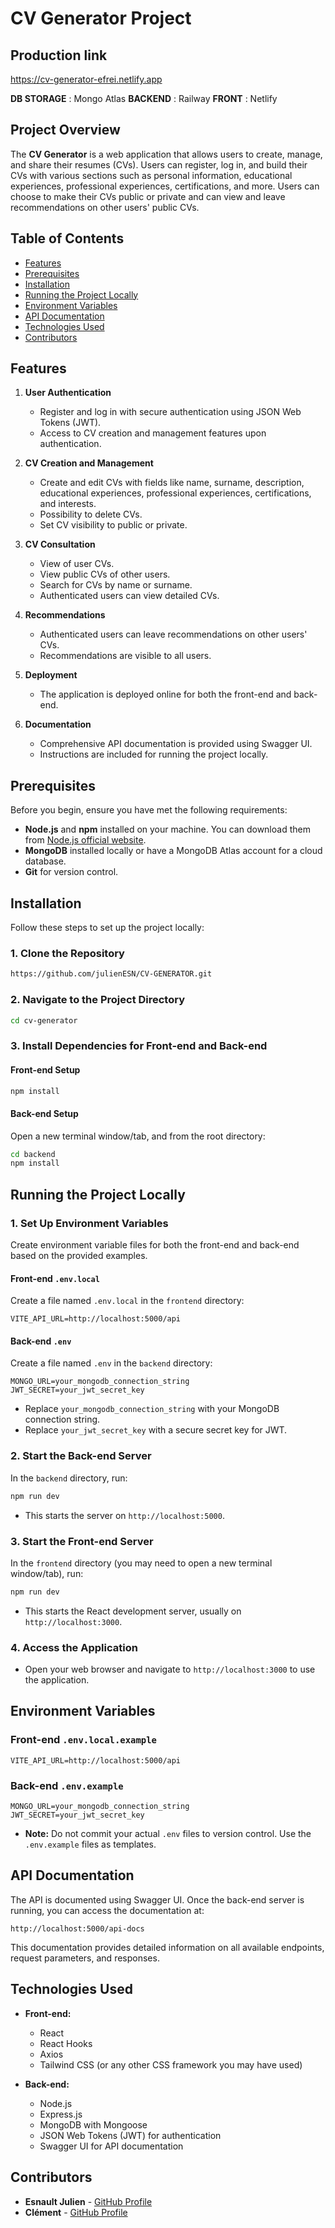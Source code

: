 
# CV Generator Project
## Production link  

https://cv-generator-efrei.netlify.app

**DB STORAGE** : Mongo Atlas 
**BACKEND** : Railway
**FRONT** : Netlify

## Project Overview

The **CV Generator** is a web application that allows users to create, manage, and share their resumes (CVs). Users can register, log in, and build their CVs with various sections such as personal information, educational experiences, professional experiences, certifications, and more. Users can choose to make their CVs public or private and can view and leave recommendations on other users' public CVs.

## Table of Contents

- [Features](#features)
- [Prerequisites](#prerequisites)
- [Installation](#installation)
- [Running the Project Locally](#running-the-project-locally)
- [Environment Variables](#environment-variables)
- [API Documentation](#api-documentation)
- [Technologies Used](#technologies-used)
- [Contributors](#contributors)


## Features

1. **User Authentication**
   - Register and log in with secure authentication using JSON Web Tokens (JWT).
   - Access to CV creation and management features upon authentication.

2. **CV Creation and Management**
   - Create and edit CVs with fields like name, surname, description, educational experiences, professional experiences, certifications, and interests.
   - Possibility to delete CVs.
   - Set CV visibility to public or private.

3. **CV Consultation**
    - View of user CVs.
   - View public CVs of other users.
   - Search for CVs by name or surname.
   - Authenticated users can view detailed CVs.

4. **Recommendations**
   - Authenticated users can leave recommendations on other users' CVs.
   - Recommendations are visible to all users.

5. **Deployment**
   - The application is deployed online for both the front-end and back-end.

6. **Documentation**
   - Comprehensive API documentation is provided using Swagger UI.
   - Instructions are included for running the project locally.

## Prerequisites

Before you begin, ensure you have met the following requirements:

- **Node.js** and **npm** installed on your machine. You can download them from [Node.js official website](https://nodejs.org/).
- **MongoDB** installed locally or have a MongoDB Atlas account for a cloud database.
- **Git** for version control.

## Installation

Follow these steps to set up the project locally:

### 1. Clone the Repository

```bash
https://github.com/julienESN/CV-GENERATOR.git
```

### 2. Navigate to the Project Directory

```bash
cd cv-generator
```

### 3. Install Dependencies for Front-end and Back-end

#### Front-end Setup

```bash
npm install
```

#### Back-end Setup

Open a new terminal window/tab, and from the root directory:

```bash
cd backend
npm install
```

## Running the Project Locally

### 1. Set Up Environment Variables

Create environment variable files for both the front-end and back-end based on the provided examples.

#### Front-end `.env.local`

Create a file named `.env.local` in the `frontend` directory:

```env
VITE_API_URL=http://localhost:5000/api
```

#### Back-end `.env`

Create a file named `.env` in the `backend` directory:

```env
MONGO_URL=your_mongodb_connection_string
JWT_SECRET=your_jwt_secret_key
```

- Replace `your_mongodb_connection_string` with your MongoDB connection string.
- Replace `your_jwt_secret_key` with a secure secret key for JWT.

### 2. Start the Back-end Server

In the `backend` directory, run:

```bash
npm run dev
```

- This starts the server on `http://localhost:5000`.

### 3. Start the Front-end Server

In the `frontend` directory (you may need to open a new terminal window/tab), run:

```bash
npm run dev
```

- This starts the React development server, usually on `http://localhost:3000`.

### 4. Access the Application

- Open your web browser and navigate to `http://localhost:3000` to use the application.

## Environment Variables

### Front-end `.env.local.example`

```env
VITE_API_URL=http://localhost:5000/api
```

### Back-end `.env.example`

```env
MONGO_URL=your_mongodb_connection_string
JWT_SECRET=your_jwt_secret_key
```

- **Note:** Do not commit your actual `.env` files to version control. Use the `.env.example` files as templates.

## API Documentation

The API is documented using Swagger UI. Once the back-end server is running, you can access the documentation at:

```
http://localhost:5000/api-docs
```

This documentation provides detailed information on all available endpoints, request parameters, and responses.

## Technologies Used

- **Front-end:**
  - React
  - React Hooks
  - Axios
  - Tailwind CSS (or any other CSS framework you may have used)

- **Back-end:**
  - Node.js
  - Express.js
  - MongoDB with Mongoose
  - JSON Web Tokens (JWT) for authentication
  - Swagger UI for API documentation

## Contributors

- **Esnault Julien** - [GitHub Profile](https://github.com/julienESN)
- **Clément** - [GitHub Profile](https://github.com/cleluke)
